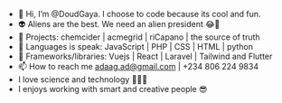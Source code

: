 - 👋 Hi, I’m @DoudGaya. I choose to code because its cool and fun.
- 👽 Aliens are the best. We need an alien president 😂🤪
- 🌌 Projects: chemcider | acmegrid | riCapano | the source of truth
- 👀 Languages is speak: JavaScript | PHP | CSS | HTML | python 
- 🌹 Frameworks/libraries: Vuejs | React | Laravel | Tailwind and Flutter
- 📫 How to reach me adaag.ad@gmail.com | +234 806 224 9834
- I love science and technology 🥼🧪🧬
- I enjoys working with smart and creative people 😎



<!---
DoudGaya/DoudGaya is a ✨ special ✨ repository because its `README.md` (this file) appears on your GitHub profile.
You can click the Preview link to take a look at your changes.
--->
